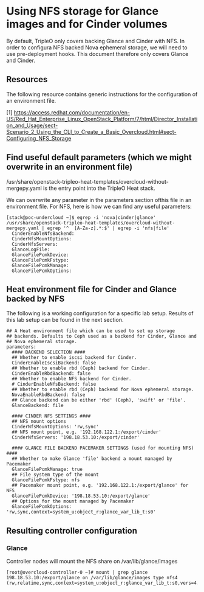 # Using NFS storage for Glance images and for Cinder volumes
By default, TripleO only covers backing Glance and Cinder with NFS. 
In order to configura NFS backed Nova ephemeral storage, we will need to use pre-deployment hooks.
This document therefore only covers Glance and Cinder.

## Resources
The following resource contains generic instructions for the configuration of an environment file.

[1] https://access.redhat.com/documentation/en-US/Red_Hat_Enterprise_Linux_OpenStack_Platform/7/html/Director_Installation_and_Usage/sect-Scenario_2_Using_the_CLI_to_Create_a_Basic_Overcloud.html#sect-Configuring_NFS_Storage

## Find useful default parameters (which we might overwrite in an environment file)
/usr/share/openstack-tripleo-heat-templates/overcloud-without-mergepy.yaml is the entry point into the TripleO Heat stack.

We can overwrite any parameter in the parameters section ofthis file in an environment file. For NFS, here is how we can find 
any useful parameters:

```
[stack@poc-undercloud ~]$ egrep -i 'nova|cinder|glance' /usr/share/openstack-tripleo-heat-templates/overcloud-without-mergepy.yaml | egrep '^  [A-Za-z].*:$' | egrep -i 'nfs|file'
  CinderEnableNfsBackend:
  CinderNfsMountOptions:
  CinderNfsServers:
  GlanceLogFile:
  GlanceFilePcmkDevice:
  GlanceFilePcmkFstype:
  GlanceFilePcmkManage:
  GlanceFilePcmkOptions:
```

## Heat environment file for Cinder and Glance backed by NFS
The following is a working configuration for a specific lab setup. Results of this lab setup can be found in the next section.
```
## A Heat environment file which can be used to set up storage
## backends. Defaults to Ceph used as a backend for Cinder, Glance and
## Nova ephemeral storage.
parameters:
  #### BACKEND SELECTION ####
  ## Whether to enable iscsi backend for Cinder.
  CinderEnableIscsiBackend: false
  ## Whether to enable rbd (Ceph) backend for Cinder.
  CinderEnableRbdBackend: false
  ## Whether to enable NFS backend for Cinder.
  # CinderEnableNfsBackend: false
  ## Whether to enable rbd (Ceph) backend for Nova ephemeral storage.
  NovaEnableRbdBackend: false
  ## Glance backend can be either 'rbd' (Ceph), 'swift' or 'file'.
  GlanceBackend: file

  #### CINDER NFS SETTINGS ####
  ## NFS mount options
  CinderNfsMountOptions: 'rw,sync'
  ## NFS mount point, e.g. '192.168.122.1:/export/cinder'
  CinderNfsServers: '198.18.53.10:/export/cinder'

  #### GLANCE FILE BACKEND PACEMAKER SETTINGS (used for mounting NFS) ####
  ## Whether to make Glance 'file' backend a mount managed by Pacemaker
  GlanceFilePcmkManage: true
  ## File system type of the mount
  GlanceFilePcmkFstype: nfs
  ## Pacemaker mount point, e.g. '192.168.122.1:/export/glance' for NFS
  GlanceFilePcmkDevice: '198.18.53.10:/export/glance'
  ## Options for the mount managed by Pacemaker
  GlanceFilePcmkOptions: 'rw,sync,context=system_u:object_r:glance_var_lib_t:s0'
```
  
## Resulting controller configuration
### Glance
Controller nodes will mount the NFS share on /var/lib/glance/images
```
[root@overcloud-controller-0 ~]# mount | grep glance
198.18.53.10:/export/glance on /var/lib/glance/images type nfs4 (rw,relatime,sync,context=system_u:object_r:glance_var_lib_t:s0,vers=4.0,rsize=524288,wsize=524288,namlen=255,hard,proto=tcp,port=0,timeo=600,retrans=2,sec=sys,clientaddr=198.18.53.34,local_lock=none,addr=198.18.53.10)
```
